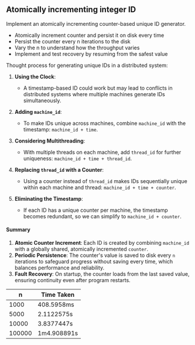 ## Atomically incrementing integer ID
Implement an atomically incrementing counter-based unique ID generator.
- Atomically increment counter and persist it on disk every time
- Persist the counter every n iterations to the disk
- Vary the n to understand how the throughput varies
- Implement and test recovery by resuming from the safest value


Thought process for generating unique IDs in a distributed system:

1. **Using the Clock**: 
   - A timestamp-based ID could work but may lead to conflicts in distributed systems where multiple machines generate IDs simultaneously.

2. **Adding `machine_id`**:
   - To make IDs unique across machines, combine `machine_id` with the timestamp: `machine_id + time`.
  
3. **Considering Multithreading**:
   - With multiple threads on each machine, add `thread_id` for further uniqueness: `machine_id + time + thread_id`.
  
4. **Replacing `thread_id` with a Counter**:
   - Using a counter instead of `thread_id` makes IDs sequentially unique within each machine and thread: `machine_id + time + counter`.

5. **Eliminating the Timestamp**:
   - If each ID has a unique counter per machine, the timestamp becomes redundant, so we can simplify to `machine_id + counter`.


#### Summary
1. **Atomic Counter Increment**: Each ID is created by combining `machine_id` with a globally shared, atomically incremented `counter`.
2. **Periodic Persistence**: The counter's value is saved to disk every `n` iterations to safeguard progress without saving every time, which balances performance and reliability.
3. **Fault Recovery**: On startup, the counter loads from the last saved value, ensuring continuity even after program restarts.

|n   |Time Taken |
|----|-----------|
|1000  | 408.5958ms|
|5000  | 2.1122575s|
|10000 |3.8377447s|
|100000|1m4.908891s|